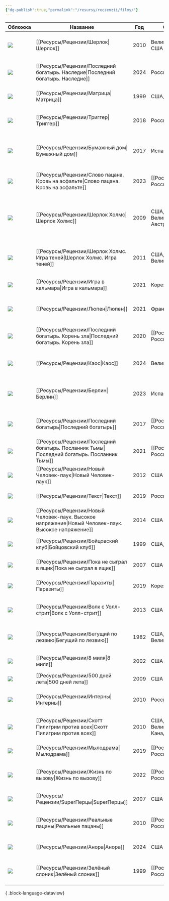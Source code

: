 ```yaml
---
{"dg-publish":true,"permalink":"/resursy/reczenzii/filmy/"}
---
```


| Обложка                                                                                                     | Название                                   | Год  | Страна                                   | Жанр                                                             | Режиссер                                     | Просмотрено | Рейтинг | Оценка | Продолжительность |
| ----------------------------------------------------------------------------------------------------------- | ------------------------------------------ | ---- | ---------------------------------------- | ---------------------------------------------------------------- | -------------------------------------------- | ----------- | ------- | ------ | ----------------- |
| ![](https://image.openmoviedb.com/kinopoisk-images/1629390/f28c1ea2-47b0-49d5-b11c-9608744f0233/orig)       | [[Ресурсы/Рецензии/Шерлок\|Шерлок]]                                 | 2010 | Великобритания, США                      | Криминал, Детектив, Драма, Боевик                                | [[Пол Макгиган\|Пол Макгиган]]               | ✅           | 8.854   | \-     | \-                |
| ![](https://image.openmoviedb.com/kinopoisk-images/10703959/9e9f9580-21e2-48a0-9e7b-8088e968a6b7/orig)      | [[Ресурсы/Рецензии/Последний богатырь. Наследие\|Последний богатырь. Наследие]]           | 2024 | Россия                                   | Фэнтези, Комедия, Приключения, Семейный                          | [[Антон Маслов\|Антон Маслов]]               | ✅           | 8.506   | \-     | 0                 |
| ![](https://image.openmoviedb.com/kinopoisk-images/4774061/cf1970bc-3f08-4e0e-a095-2fb57c3aa7c6/orig)       | [[Ресурсы/Рецензии/Матрица\|Матрица]]                                | 1999 | США, Австралия                           | Фантастика, Боевик                                               | [[Лана Вачовски\|Лана Вачовски]]             | ✅           | 8.498   | \-     | 136               |
| ![](https://image.openmoviedb.com/kinopoisk-images/1898899/5fb7d956-d5fb-4189-9ec9-1a051aaa7f41/orig)       | [[Ресурсы/Рецензии/Триггер\|Триггер]]                                | 2018 | Россия                                   | Драма                                                            | [[Дмитрий Тюрин\|Дмитрий Тюрин]]             | ✅           | 8.455   | \-     | 0                 |
| ![](https://image.openmoviedb.com/kinopoisk-images/6201401/8472ca52-2751-4bbe-9a08-8a1be75f93d5/orig)       | [[Ресурсы/Рецензии/Бумажный дом\|Бумажный дом]]                           | 2017 | Испания                                  | Боевик, Триллер, Драма, Криминал, Детектив                       | [[Хесус Кольменар\|Хесус Кольменар]]         | ✅           | 8.168   | \-     | 0                 |
| ![](https://image.openmoviedb.com/kinopoisk-images/10809116/b4b5b8c1-8e19-4d9f-9784-53f4c27a5954/orig)      | [[Ресурсы/Рецензии/Слово пацана. Кровь на асфальте\|Слово пацана. Кровь на асфальте]]        | 2023 | [[Россия\|Россия]]                       | Драма, Криминал                                                  | [[Жора Крыжовников\|Жора Крыжовников]]       | ✅           | 8.168   | \-     | 0                 |
| ![](https://image.openmoviedb.com/kinopoisk-images/1777765/244e2847-f426-4c60-86ba-34cde7db695f/orig)       | [[Ресурсы/Рецензии/Шерлок Холмс\|Шерлок Холмс]]                           | 2009 | США, Германия, Великобритания, Австралия | Боевик, Приключения, Триллер, Драма, Комедия, Криминал, Детектив | [[Гай Ричи\|Гай Ричи]]                       | ✅           | 8.062   | \-     | 128               |
| ![](https://image.openmoviedb.com/kinopoisk-images/1773646/27b4bcbe-4048-4362-8e40-b9b42e0ef1c2/orig)       | [[Ресурсы/Рецензии/Шерлок Холмс. Игра теней\|Шерлок Холмс. Игра теней]]               | 2011 | США, Великобритания                      | Боевик, Приключения, Триллер, Криминал, Детектив                 | [[Гай Ричи\|Гай Ричи]]                       | ✅           | 7.854   | \-     | 128               |
| ![](https://image.openmoviedb.com/kinopoisk-images/4716873/6587850d-8552-4199-9f0d-7163f02ba71b/orig)       | [[Ресурсы/Рецензии/Игра в кальмара\|Игра в кальмара]]                        | 2021 | Корея Южная                              | Триллер, Драма                                                   | [[Хван Дон-хёк\|Хван Дон-хёк]]               | ✅           | 7.658   | \-     | 0                 |
| ![](https://image.openmoviedb.com/kinopoisk-images/1629390/a7efcbb8-f953-4bf2-a700-2039ef3241a4/orig)       | [[Ресурсы/Рецензии/Люпен\|Люпен]]                                  | 2021 | Франция, США                             | Криминал, Детектив, Драма, Боевик                                | [[Людовик Бернард\|Людовик Бернард]]         | ✅           | 7.518   | \-     | 0                 |
| ![](https://image.openmoviedb.com/kinopoisk-images/10768063/643f3194-aec9-4c60-84c1-3ffd526ebd7c/orig)      | [[Ресурсы/Рецензии/Последний богатырь. Корень зла\|Последний богатырь. Корень зла]]         | 2020 | [[Россия\|Россия]]                       | Фэнтези, Комедия, Приключения, Семейный                          | [[Дмитрий Дьяченко\|Дмитрий Дьяченко]]       | ✅           | 7.452   | \-     | 121               |
| ![](https://image.openmoviedb.com/kinopoisk-images/9784475/08e69d2a-d657-4bfd-815d-7d95fcbe8094/orig)       | [[Ресурсы/Рецензии/Каос\|Каос]]                                   | 2024 | Великобритания                           | Фэнтези, Драма, Комедия                                          | [[Джорджи Бэнкс-Дэвис\|Джорджи Бэнкс-Дэвис]] | ✅           | 7.426   | \-     | 0                 |
| ![](https://image.openmoviedb.com/kinopoisk-images/10835644/03af80ab-966b-4cd2-a935-454f733bb3c8/orig)      | [[Ресурсы/Рецензии/Берлин\|Берлин]]                                 | 2023 | Испания                                  | Боевик, Триллер, Драма, Криминал, Детектив                       | [[Давид Баррокаль\|Давид Баррокаль]]         | ✅           | 7.36    | \-     | 0                 |
| ![](https://image.openmoviedb.com/kinopoisk-images/10768063/66f7e00a-10d6-478c-9f06-0c506183bee2/orig)      | [[Ресурсы/Рецензии/Последний богатырь\|Последний богатырь]]                     | 2017 | [[Россия\|Россия]]                       | Фэнтези, Комедия, Приключения, Семейный                          | [[Дмитрий Дьяченко\|Дмитрий Дьяченко]]       | ✅           | 7.218   | \-     | 114               |
| ![](https://image.openmoviedb.com/kinopoisk-images/1898899/40bffb9c-620f-437c-b4b3-233e16b12cbf/orig)       | [[Ресурсы/Рецензии/Последний богатырь. Посланник Тьмы\|Последний богатырь. Посланник Тьмы]]     | 2021 | [[Россия\|Россия]]                       | Фэнтези, Комедия, Приключения, Семейный                          | [[Дмитрий Дьяченко\|Дмитрий Дьяченко]]       | ✅           | 7.203   | \-     | 108               |
| ![](https://image.openmoviedb.com/kinopoisk-images/1704946/94bbf625-f375-4629-8345-2e9565c07d56/orig)       | [[Ресурсы/Рецензии/Новый Человек-паук\|Новый Человек-паук]]                     | 2012 | США                                      | Фантастика, Боевик, Приключения                                  | [[Марк Уэбб\|Марк Уэбб]]                     | ✅           | 6.935   | \-     | 131               |
| ![](https://image.openmoviedb.com/kinopoisk-images/1600647/d1217630-a3fc-46c8-a5ce-d464ba23473f/orig)       | [[Ресурсы/Рецензии/Текст\|Текст]]                                  | 2019 | Россия                                   | Драма, Триллер                                                   | [[Клим Шипенко\|Клим Шипенко]]               | ✅           | 6.849   | \-     | 132               |
| ![](https://image.openmoviedb.com/kinopoisk-images/1946459/6018c36f-464c-4933-8a83-1b07b90c4e4e/orig)       | [[Ресурсы/Рецензии/Новый Человек-паук. Высокое напряжение\|Новый Человек-паук. Высокое напряжение]] | 2014 | США                                      | Фантастика, Боевик, Приключения                                  | [[Марк Уэбб\|Марк Уэбб]]                     | ✅           | 6.728   | \-     | 142               |
| ![](https://image.openmoviedb.com/kinopoisk-images/4716873/85b585ea-410f-4d1c-aaa5-8d242756c2a4/orig)       | [[Ресурсы/Рецензии/Бойцовский клуб\|Бойцовский клуб]]                        | 1999 | США, Германия                            | Триллер, Драма, Криминал                                         | [[Дэвид Финчер\|Дэвид Финчер]]               | ❌           | 8.673   | \-     | 139               |
| ![](https://image.openmoviedb.com/kinopoisk-images/1600647/7155a924-ac60-4a34-8b0f-56dff6a012f6/orig)       | [[Ресурсы/Рецензии/Пока не сыграл в ящик\|Пока не сыграл в ящик]]                  | 2007 | США                                      | Драма, Комедия, Приключения                                      | [[Роб Райнер\|Роб Райнер]]                   | ❌           | 8.054   | \-     | 97                |
| ![](https://image.openmoviedb.com/kinopoisk-images/4303601/aae3a928-6465-4bed-9af4-16929a44fd79/orig)       | [[Ресурсы/Рецензии/Паразиты\|Паразиты]]                               | 2019 | Корея Южная                              | Драма, Триллер, Комедия                                          | [[Пон Джун-хо\|Пон Джун-хо]]                 | ❌           | 8.043   | \-     | 131               |
| ![](https://image.openmoviedb.com/kinopoisk-images/1946459/5c758ac0-7a5c-4f00-a94f-1be680a312fb/orig)       | [[Ресурсы/Рецензии/Волк с Уолл-стрит\|Волк с Уолл-стрит]]                      | 2013 | США                                      | Драма, Криминал, Биография, Комедия                              | [[Мартин Скорсезе\|Мартин Скорсезе]]         | ❌           | 8.033   | \-     | 180               |
| ![](https://image.openmoviedb.com/kinopoisk-images/1629390/ffa0729b-8587-47e8-b4de-3f8a2c61e218/orig)       | [[Ресурсы/Рецензии/Бегущий по лезвию\|Бегущий по лезвию]]                      | 1982 | США, Великобритания                      | Фантастика, Драма, Детектив, Боевик                              | [[Ридли Скотт\|Ридли Скотт]]                 | ❌           | 7.739   | \-     | 117               |
| ![](https://image.openmoviedb.com/kinopoisk-images/1704946/de906015-a4b2-4d32-ac60-2d09ba361363/orig)       | [[Ресурсы/Рецензии/8 миля\|8 миля]]                                 | 2002 | США                                      | Драма, Музыка                                                    | [[Кёртис Хэнсон\|Кёртис Хэнсон]]             | ❌           | 7.721   | \-     | 110               |
| ![](https://image.openmoviedb.com/kinopoisk-images/1898899/97e9d2eb-0aeb-4644-88f1-67eea45b6b2e/orig)       | [[Ресурсы/Рецензии/500 дней лета\|500 дней лета]]                          | 2009 | США                                      | Мелодрама, Комедия                                               | [[Марк Уэбб\|Марк Уэбб]]                     | ❌           | 7.643   | \-     | 95                |
| ![](https://image.openmoviedb.com/kinopoisk-images/10812607/6f902c58-7f03-470b-807b-a8ac75fdbb4b/orig)      | [[Ресурсы/Рецензии/Интерны\|Интерны]]                                | 2010 | Россия                                   | Комедия                                                          | [[Максим Пежемский\|Максим Пежемский]]       | ❌           | 7.411   | \-     | 0                 |
| ![](https://image.openmoviedb.com/kinopoisk-images/1629390/0c6d775a-f544-4367-a8d6-24ac7b81a0e6/orig)       | [[Ресурсы/Рецензии/Скотт Пилигрим против всех\|Скотт Пилигрим против всех]]             | 2010 | США, Великобритания, Канада, Япония      | Фэнтези, Боевик, Мелодрама, Комедия                              | [[Эдгар Райт\|Эдгар Райт]]                   | ❌           | 7.258   | \-     | 112               |
| ![](https://image.openmoviedb.com/kinopoisk-images/1946459/331e864f-6a29-45d3-952c-2ed4da7e8f8d/orig)       | [[Ресурсы/Рецензии/Мылодрама\|Мылодрама]]                              | 2019 | [[Россия\|Россия]]                       | Комедия                                                          | [[Илья Куликов\|Илья Куликов]]               | ❌           | 7.255   | \-     | 0                 |
| ![](https://image.openmoviedb.com/kinopoisk-images/1898899/e92272d8-771c-411e-8a25-b4253c9a7bae/orig)       | [[Ресурсы/Рецензии/Жизнь по вызову\|Жизнь по вызову]]                        | 2022 | [[Россия\|Россия]]                       | Драма                                                            | [[Сарик Андреасян\|Сарик Андреасян]]         | ❌           | 6.971   | \-     | 0                 |
| ![](https://image.openmoviedb.com/kinopoisk-images/4774061/76cdf696-135e-43ea-93a2-c93a8ed30a51/orig)       | [[Ресурсы/Рецензии/SuperПерцы\|SuperПерцы]]                             | 2007 | США                                      | Комедия                                                          | [[Грег Моттола\|Грег Моттола]]               | ❌           | 6.938   | \-     | 113               |
| ![](https://avatars.mds.yandex.net/get-kinopoisk-image/10893610/03725f33-8fba-4501-b2b3-eedf82a686cb/3840x) | [[Ресурсы/Рецензии/Реальные пацаны\|Реальные пацаны]]                        | 2010 | [[Россия\|Россия]]                       | Комедия                                                          | [[Жанна Кадникова\|Жанна Кадникова]]         | ❌           | 6.765   | \-     | 0                 |
| ![](https://image.openmoviedb.com/kinopoisk-images/10953618/b7c8240b-e6e8-4b27-9d8e-0eada5dc50ac/orig)      | [[Ресурсы/Рецензии/Анора\|Анора]]                                  | 2024 | США                                      | Драма, Мелодрама, Комедия                                        | [[Шон Бэйкер\|Шон Бэйкер]]                   | ❌           | 6.485   | \-     | 139               |
| ![](https://image.openmoviedb.com/kinopoisk-images/1600647/acb20d4a-57e2-4ac2-8c89-e550958d65a1/orig)       | [[Ресурсы/Рецензии/Зелёный слоник\|Зелёный слоник]]                         | 1999 | [[Россия\|Россия]]                       | Ужасы, Триллер                                                   | [[Светлана Баскова\|Светлана Баскова]]       | ❌           | 5.652   | \-     | 86                |

{ .block-language-dataview}
 